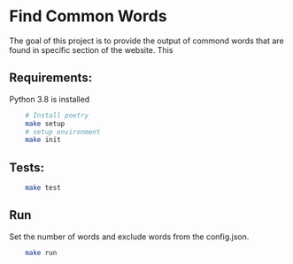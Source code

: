 # Find Common Words 
The goal of this project is to provide the output of commond words that are found in specific section of the website. This

## Requirements:
Python 3.8 is installed
```bash
    # Install poetry
    make setup
    # setup environment
    make init
```

## Tests:

```bash
    make test
```


## Run
Set the number of words and exclude words from the config.json.
```bash
    make run
```
